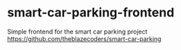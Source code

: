 # smart-car-parking-frontend
Simple frontend for the smart car parking project https://github.com/theblazecoders/smart-car-parking
